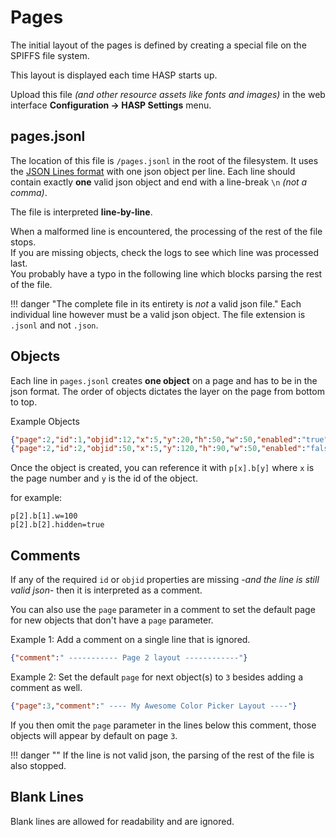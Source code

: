 <h1>Pages</h1>

The initial layout of the pages is defined by creating a special file on the SPIFFS file system.

This layout is displayed each time HASP starts up.

Upload this file *(and other resource assets like fonts and images)* in the web interface **Configuration -> HASP Settings** menu.

## pages.jsonl

The location of this file is `/pages.jsonl` in the root of the filesystem. 
It uses the [JSON Lines format](http://www.jsonlines.org) with one json object per line. 
Each line should contain exactly **one** valid json object and end with a line-break `\n` *(not a comma)*.

The file is interpreted **line-by-line**.    

When a malformed line is encountered, the processing of the rest of the file stops.    
If you are missing objects, check the logs to see which line was processed last.    
You probably have a typo in the following line which blocks parsing the rest of the file.    

!!! danger "The complete file in its entirety is *not* a valid json file."
    Each individual line however must be a valid json object.
    The file extension is `.jsonl` and not `.json`.
    
## Objects
Each line in `pages.jsonl` creates **one object** on a page and has to be in the json format.
The order of objects dictates the layer on the page from bottom to top.

Example Objects
```json
{"page":2,"id":1,"objid":12,"x":5,"y":20,"h":50,"w":50,"enabled":"true","hidden":"false"}
{"page":2,"id":2,"objid":50,"x":5,"y":120,"h":90,"w":50,"enabled":"false","hidden":"false"}
```

Once the object is created, you can reference it with `p[x].b[y]` where `x` is the page number and `y` is the id of the object.

for example:
```
p[2].b[1].w=100
p[2].b[2].hidden=true
```

## Comments
If any of the required `id` or `objid` properties are missing -*and the line is still valid json*- then it is interpreted as a comment.

You can also use the `page` parameter in a comment to set the default page for new objects that don't have a `page` parameter.

Example 1: Add a comment on a single line that is ignored.
```json
{"comment":" ----------- Page 2 layout ------------"}
```

Example 2: Set the default `page` for next object(s) to `3` besides adding a comment as well.

```json
{"page":3,"comment":" ---- My Awesome Color Picker Layout ----"}
```

If you then omit the `page` parameter in the lines below this comment, those objects will appear by default on page `3`.

!!! danger ""
    If the line is not valid json, the parsing of the rest of the file is also stopped.

## Blank Lines
Blank lines are allowed for readability and are ignored.
